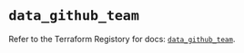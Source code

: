 # `data_github_team`

Refer to the Terraform Registory for docs: [`data_github_team`](https://registry.terraform.io/providers/integrations/github/5.32.0/docs/data-sources/team).
